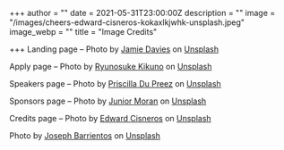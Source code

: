 +++
author = ""
date = 2021-05-31T23:00:00Z
description = ""
image = "/images/cheers-edward-cisneros-kokaxlkjwhk-unsplash.jpeg"
image_webp = ""
title = "Image Credits"

+++
Landing page – Photo by [Jamie Davies](https://unsplash.com/@jamie_davies?utm_source=unsplash&utm_medium=referral&utm_content=creditCopyText) on [Unsplash](https://unsplash.com/s/photos/cowes?utm_source=unsplash&utm_medium=referral&utm_content=creditCopyText)

Apply page – Photo by [Ryunosuke Kikuno](https://unsplash.com/@ryunosuke_kikuno?utm_source=unsplash&utm_medium=referral&utm_content=creditCopyText) on [Unsplash](https://unsplash.com/s/photos/raise-hand?utm_source=unsplash&utm_medium=referral&utm_content=creditCopyText)

Speakers page – Photo by [Priscilla Du Preez](https://unsplash.com/@priscilladupreez?utm_source=unsplash&utm_medium=referral&utm_content=creditCopyText) on [Unsplash](https://unsplash.com/s/photos/conference?utm_source=unsplash&utm_medium=referral&utm_content=creditCopyText)

Sponsors page – Photo by [Junior Moran](https://unsplash.com/@jr_morannn?utm_source=unsplash&utm_medium=referral&utm_content=creditCopyText) on [Unsplash](https://unsplash.com/s/photos/thanks?utm_source=unsplash&utm_medium=referral&utm_content=creditCopyText)

Credits page – Photo by [Edward Cisneros](https://unsplash.com/@everythingcaptured?utm_source=unsplash&utm_medium=referral&utm_content=creditCopyText) on [Unsplash](https://unsplash.com/s/photos/hands-up?utm_source=unsplash&utm_medium=referral&utm_content=creditCopyText)

Photo by [Joseph Barrientos](https://unsplash.com/@jbcreate_?utm_source=unsplash&utm_medium=referral&utm_content=creditCopyText) on [Unsplash](https://unsplash.com/?utm_source=unsplash&utm_medium=referral&utm_content=creditCopyText)